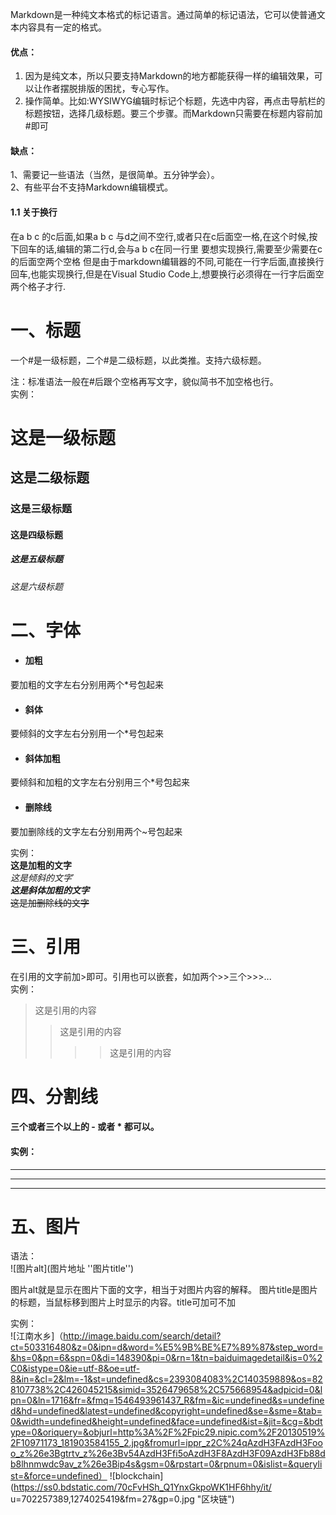 Markdown是一种纯文本格式的标记语言。通过简单的标记语法，它可以使普通文本内容具有一定的格式。
#### 优点：
1. 因为是纯文本，所以只要支持Markdown的地方都能获得一样的编辑效果，可以让作者摆脱排版的困扰，专心写作。
2. 操作简单。比如:WYSIWYG编辑时标记个标题，先选中内容，再点击导航栏的标题按钮，选择几级标题。要三个步骤。而Markdown只需要在标题内容前加#即可
#### 缺点：
1、需要记一些语法（当然，是很简单。五分钟学会）。  
2、有些平台不支持Markdown编辑模式。

#### 1.1 关于换行
在a b c 的c后面,如果a b c 与d之间不空行,或者只在c后面空一格,在这个时候,按下回车的话,编辑的第二行d,会与a b c在同一行里 要想实现换行,需要至少需要在c的后面空两个空格
但是由于markdown编辑器的不同,可能在一行字后面,直接换行回车,也能实现换行,但是在Visual Studio Code上,想要换行必须得在一行字后面空两个格子才行.

# 一、标题
一个#是一级标题，二个#是二级标题，以此类推。支持六级标题。

注：标准语法一般在#后跟个空格再写文字，貌似简书不加空格也行。  
实例：  
# 这是一级标题
## 这是二级标题
### 这是三级标题
#### 这是四级标题
##### 这是五级标题
###### 这是六级标题


# 二、字体
+ #### 加粗
要加粗的文字左右分别用两个*号包起来
+ #### 斜体
要倾斜的文字左右分别用一个*号包起来
+ #### 斜体加粗
要倾斜和加粗的文字左右分别用三个*号包起来
+ #### 删除线
要加删除线的文字左右分别用两个~号包起来

实例：  
**这是加粗的文字**  
*这是倾斜的文字*`  
***这是斜体加粗的文字***  
~~这是加删除线的文字~~  

# 三、引用
在引用的文字前加>即可。引用也可以嵌套，如加两个>>三个>>>...  
实例：
>这是引用的内容
>>这是引用的内容
>>>>这是引用的内容


# 四、分割线  
#### 三个或者三个以上的 - 或者 * 都可以。  
#### 实例：  
---
------
****

# 五、图片
语法：  
![图片alt](图片地址 ''图片title'')

图片alt就是显示在图片下面的文字，相当于对图片内容的解释。
图片title是图片的标题，当鼠标移到图片上时显示的内容。title可加可不加  

实例：  
![江南水乡]（http://image.baidu.com/search/detail?ct=503316480&z=0&ipn=d&word=%E5%9B%BE%E7%89%87&step_word=&hs=0&pn=6&spn=0&di=148390&pi=0&rn=1&tn=baiduimagedetail&is=0%2C0&istype=0&ie=utf-8&oe=utf-8&in=&cl=2&lm=-1&st=undefined&cs=2393084083%2C140359889&os=828107738%2C426045215&simid=3526479658%2C575668954&adpicid=0&lpn=0&ln=1716&fr=&fmq=1546493961437_R&fm=&ic=undefined&s=undefined&hd=undefined&latest=undefined&copyright=undefined&se=&sme=&tab=0&width=undefined&height=undefined&face=undefined&ist=&jit=&cg=&bdtype=0&oriquery=&objurl=http%3A%2F%2Fpic29.nipic.com%2F20130519%2F10971173_181903584155_2.jpg&fromurl=ippr_z2C%24qAzdH3FAzdH3Fooo_z%26e3Bgtrtv_z%26e3Bv54AzdH3Ffi5oAzdH3F8AzdH3F09AzdH3Fb88db8lhnmwdc9av_z%26e3Bip4s&gsm=0&rpstart=0&rpnum=0&islist=&querylist=&force=undefined）
![blockchain](https://ss0.bdstatic.com/70cFvHSh_Q1YnxGkpoWK1HF6hhy/it/
u=702257389,1274025419&fm=27&gp=0.jpg "区块链")


